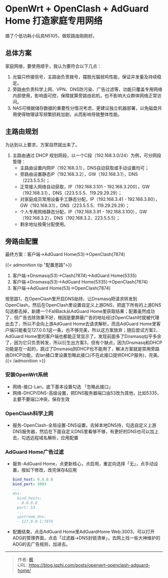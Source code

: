 # OpenWrt + OpenClash + AdGuard Home 打造家庭专用网络


搞了个低功耗小玩具N5105，做软路由刚刚好。

<!--more-->

## 总体方案

家庭网络，要使用顺手，我认为要符合以下几点：

1. 光猫只桥接信号，主路由负责拨号，摆脱光猫弱鸡性能，保证并发量及持续稳定。
2. 旁路由负责科学上网、VPN、DNS防污染、广告过滤等，功能只覆盖专用网络内部使用，影响面可控，保障就算旁路由宕机，也不影响大众群体网络正常访问。
3. NAS可根据储存数据的重要性分情况考虑，更建议独立机器部署，以免磁盘共用使得物理读写频繁损耗加剧，从而影响导致整体性能。

## 主路由规划

为达到以上要求，方案自然就出来了。

1. 主路由通过 DHCP 规划网段，以一个C段（192.168.3.0/24）为例，可分网段管理：
   - 主路由设置内网IP（192.168.3.1），DNS自动获取或手动设置均可；
   - 旁路由设置静态IP（192.168.3.2），GW（192.168.3.1），DNS（223.5.5.5）；
   - 正常接入网络自动获取，IP（192.168.3.101 - 192.168.3.200），GW（192.168.3.1），DNS（223.5.5.5、119.29.29.29）；
   - 对家庭成员常用设备手工静态分配，IP（192.168.3.41 - 192.168.3.80），GW（192.168.3.1），DNS（223.5.5.5、119.29.29.29）；
   - 个人专用网络静态分配，IP（192.168.3.91 - 192.168.3.100），GW（192.168.3.2），DNS（192.168.3.2、223.5.5.5）；
   - 剩余地址按需分配使用。

## 旁路由配置

最终方案：客户端→AdGuard Home(53)→OpenClash(7874)

{{< admonition tip "配置思路">}}
1. 客户端→Dnsmasq(53)→Clash(7874)→AdGuard Home(5335)
2. 客户端→Dnsmasq(53)→AdGuard Home(5335)→OpenClash(7874)
3. 客户端→AdGuard Home(53)→OpenClash(7874)

按思路1，在OpenClash里开启DNS劫持，让Dnsmasq把请求转发到OpenClash，然后在OpenClash里设置自定义上游DNS，把底下所有的上游DNS勾选都去掉，新建一个FallBack从AdGuard Home里获取结果；配置虽然成功了，但广告去除效果不好，根因是要屏蔽广告的地址经过OpenClash时就被代理出去了，所以不会向上游AdGuard Home去请求解析，而且AdGuard Home里客户端只能看见127.0.0.1这一条，也不够完美，所以这方案放弃；随后尝试方案2，AdGuard Home里的客户端也都能正常显示了，发现前面多了Dnsmasq似乎多余了，因为它只负责转发，所以衍生出方案3，但有个缺点，因为Dnsmasq和DHCP功能是在一起的，跳过了Dnsmasq则DHCP也不能用了，解决方案就是禁用旁路由DHCP功能，去lan接口里设置忽略此接口(不在此接口提供DHCP服务)，完美。
{{< /admonition >}}

### 安装OpenWrt系统

- 网络-接口-Lan，底下基本设置勾选 「忽略此接口」
- 网络-DHCP/DNS-高级设置，把DNS服务器端口由53改为其他，比如5335，主要不要端口冲突，保存生效

### OpenClash科学上网

- 服务-OpenClash-全局设置-DNS设置，去掉本地DNS持，勾选自定义上游DNS服务器，然后在下面自定义DNS里看够不够，有更好的DNS也可以加上去，勾选远程域名解析，应用配置

### AdGuard Home广告过滤

- 服务-AdGuard Home，点更新核心，点启用，重定向选择「无」，点手动设置，按如下修改，改完保存&应用

  ```yml
  bind_host: 0.0.0.0
  bind_port: 3003
  ...
  dns:
    bind_hosts:
    - 0.0.0.0
    port: 53
    ...
    upstream_dns:
    - 127.0.0.1:7874
  ```

- 配置结束，点击AdGuard Home里AdGuardHome Web:3003，可以打开ADG的管理界面，点击「过滤器->DNS封锁清单」，去网上找一些大神维护的ADG的去广告规则，加进去。


---

> 作者: [枫](https://github.com/qiuzhi)  
> URL: https://blog.iqzhi.com/posts/openwrt-openclash-adguard-home/  

